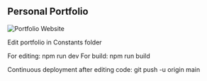 ## Personal Portfolio

![Portfolio Website](https://avshetty1980.github.io/Portfolio-AWS/.png)

Edit portfolio in Constants folder

For editing: npm run dev
For build: npm run build

Continuous deployment after editing code: git push -u origin main
